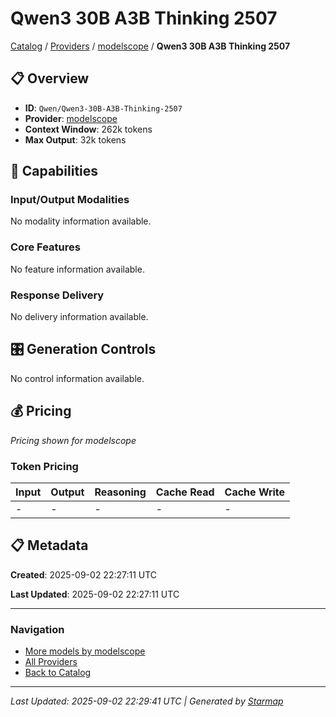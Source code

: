 # Qwen3 30B A3B Thinking 2507
  
[Catalog](../../../../..) / [Providers](../../../..) / [modelscope](../../..) / **Qwen3 30B A3B Thinking 2507**


## 📋 Overview
  
- **ID**: `Qwen/Qwen3-30B-A3B-Thinking-2507`
- **Provider**: [modelscope](../)
- **Context Window**: 262k tokens
- **Max Output**: 32k tokens
  
## 🎯 Capabilities
  
### Input/Output Modalities
  
No modality information available.
  
### Core Features
  
No feature information available.
  
### Response Delivery
  
No delivery information available.
  
## 🎛️ Generation Controls
  
No control information available.
  
## 💰 Pricing
  
*Pricing shown for modelscope*
  
  
### Token Pricing
  
| Input | Output | Reasoning | Cache Read | Cache Write |
|---------|---------|---------|---------|---------|
| - | - | - | - | - |

  
## 📋 Metadata
  
**Created**: 2025-09-02 22:27:11 UTC
  
**Last Updated**: 2025-09-02 22:27:11 UTC
  
  
---
  
  
### Navigation

- [More models by modelscope](../)
- [All Providers](../../../../../providers)
- [Back to Catalog](../../../../..)


---
_Last Updated: 2025-09-02 22:29:41 UTC | Generated by [Starmap](https://github.com/agentstation/starmap)_
